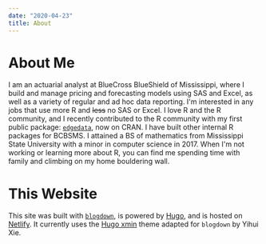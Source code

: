```yaml
---
date: "2020-04-23"
title: About
---
```


# About Me

I am an actuarial analyst at BlueCross BlueShield of Mississippi, where I build and manage pricing and forecasting models using SAS and Excel, as well as a variety of regular and ad hoc data reporting. I'm interested in any jobs that use more R and ~~less~~ no SAS or Excel. I love R and the R community, and I recently contributed to the R community with my first public package: [`edgedata`](https://github.com/ArctiCondor/edgedata), now on CRAN. I have built other internal R packages for BCBSMS. I attained a BS of mathematics from Mississippi State University with a minor in computer science in 2017. When I'm not working or learning more about R, you can find me spending time with family and climbing on my home bouldering wall.

# This Website

This site was built with [`blogdown`](https://github.com/rstudio/blogdown), is powered by [Hugo](https://gohugo.io), and is hosted on [Netlify](https://www.netlify.com/). It currently uses the [Hugo xmin](https://github.com/yihui/hugo-xmin) theme adapted for `blogdown` by Yihui Xie.

